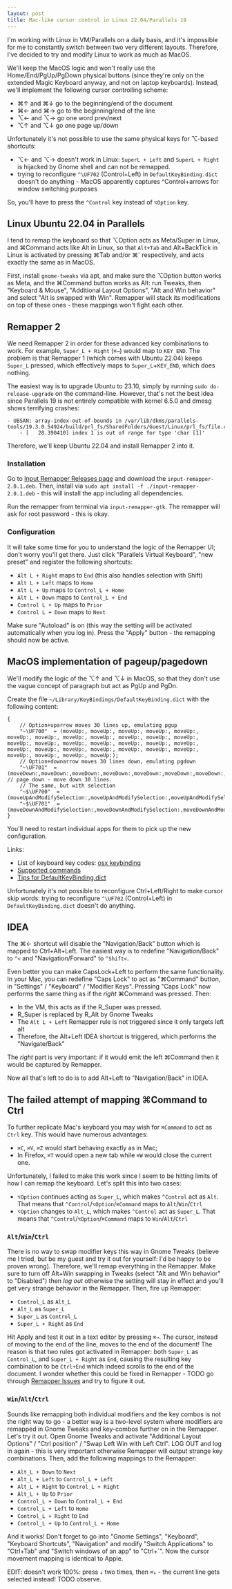 ```yaml
---
layout: post
title: Mac-like cursor control in Linux 22.04/Parallels 19
---
```


I'm working with Linux in VM/Parallels on a daily basis, and it's impossible for me to constantly switch
between two very different layouts. Therefore, I've decided to try and modify Linux to work as much as MacOS.

We'll keep the MacOS logic and won't really use the Home/End/PgUp/PgDown physical buttons
(since they're only on the extended Magic Keyboard anyway, and not on laptop keyboards). Instead, we'll
implement the following cursor controlling scheme:

* ⌘↑ and ⌘↓ go to the beginning/end of the document
* ⌘← and ⌘→ go to the beginning/end of the line
* ⌥← and ⌥→ go one word prev/next
* ⌥↑ and ⌥↓ go one page up/down

Unfortunately it's not possible to use the same physical keys for ⌥-based shortcuts:
* ⌥← and ⌥→ doesn't work in Linux: `SuperL + Left` and `SuperL + Right` is hijacked by Gnome shell and can not be remapped.
* trying to reconfigure `^\UF702` (Control+Left) in `DefaultKeyBinding.dict` doesn't do anything - MacOS
  apparently captures ^Control+arrows for window switching purposes

So, you'll have to press the `^Control` key instead of `⌥Option` key.

## Linux Ubuntu 22.04 in Parallels

I tend to remap the keyboard so that ⌥Option acts as Meta/Super in Linux, and ⌘Command acts like Alt in Linux,
so that `Alt+Tab` and Alt+BackTick in Linux is activated by pressing ⌘Tab and/or ⌘` respectively, and acts
exactly the same as in MacOS.

First, install `gnome-tweaks` via apt, and make sure the ⌥Option button works as Meta, and the ⌘Command button
works as Alt: run Tweaks, then "Keyboard & Mouse", "Additional Layout Options", "Alt and Win behavior" and select
"Alt is swapped with Win". Remapper will stack its modifications on top of these ones - these mappings won't fight each other.

## Remapper 2

We need Remapper 2 in order for these advanced key combinations to work. For example, `Super_L + Right` (`⌘→`) would map to `KEY_END`.
The problem is that Remapper 1 (which comes with Ubuntu 22.04) keeps `Super_L` pressed, which effectively maps to `Super_L`+`KEY_END`, which does nothing.

The easiest way is to upgrade Ubuntu to 23.10, simply by running `sudo do-release-upgrade` on the command-line.
However, that's not the best idea since Parallels 19 is not entirely compatible with kernel 6.5.0
and dmesg shows terrifying crashes:

```
- UBSAN: array-index-out-of-bounds in /var/lib/dkms/parallels-tools/19.3.0.54924/build/prl_fs/SharedFolders/Guest/Linux/prl_fs/file.c:244:15
    - [   28.390410] index 1 is out of range for type 'char [1]'
```

Therefore, we'll keep Ubuntu 22.04 and install Remapper 2 into it.

### Installation

Go to [Input Remapper Releases page](https://github.com/sezanzeb/input-remapper/releases) and download the `input-remapper-2.0.1.deb`.
Then, install via `sudo apt install -f ./input-remapper-2.0.1.deb` - this will install the app including all dependencies.

Run the remapper from terminal via `input-remapper-gtk`. The remapper will ask for root password - this is okay.

### Configuration

It will take some time for you to understand the logic of the Remapper UI; don't worry you'll get there.
Just click "Parallels Virtual Keyboard", "new preset" and register the following shortcuts:

* `Alt L + Right` maps to `End`  (this also handles selection with Shift)
* `Alt L + Left` maps to `Home`
* `Alt L + Up` maps to `Control_L + Home`
* `Alt L + Down` maps to `Control_L + End`
* `Control L + Up` maps to `Prior`
* `Control L + Down` maps to `Next`

Make sure "Autoload" is on (this way the setting will be activated automatically when you log in). Press the "Apply" button -
the remapping should now be active.

## MacOS implementation of pageup/pagedown

We'll modify the logic of the ⌥↑ and ⌥↓ in MacOS, so that they don't use the vague concept of paragraph but act as PgUp and PgDn.

Create the file `~/Library/KeyBindings/DefaultKeyBinding.dict` with the following content:
```
{
    // Option+uparrow moves 30 lines up, emulating pgup
    "~\UF700"  = (moveUp:, moveUp:, moveUp:, moveUp:, moveUp:, moveUp:, moveUp:, moveUp:, moveUp:, moveUp:, moveUp:, moveUp:, moveUp:, moveUp:, moveUp:, moveUp:, moveUp:, moveUp:, moveUp:, moveUp:, moveUp:, moveUp:, moveUp:, moveUp:, moveUp:, moveUp:, moveUp:, moveUp:, moveUp:, moveUp:);
    // Option+downarrow moves 30 lines down, emulating pgdown
    "~\UF701"  = (moveDown:,moveDown:,moveDown:,moveDown:,moveDown:,moveDown:,moveDown:,moveDown:,moveDown:,moveDown:,moveDown:,moveDown:,moveDown:,moveDown:,moveDown:,moveDown:,moveDown:,moveDown:,moveDown:,moveDown:,moveDown:,moveDown:,moveDown:,moveDown:,moveDown:,moveDown:,moveDown:,moveDown:,moveDown:); // page down - move down 30 lines.
    // The same, but with selection
    "~$\UF700"  = (moveUpAndModifySelection:,moveUpAndModifySelection:,moveUpAndModifySelection:,moveUpAndModifySelection:,moveUpAndModifySelection:,moveUpAndModifySelection:,moveUpAndModifySelection:,moveUpAndModifySelection:,moveUpAndModifySelection:,moveUpAndModifySelection:,moveUpAndModifySelection:,moveUpAndModifySelection:,moveUpAndModifySelection:,moveUpAndModifySelection:,moveUpAndModifySelection:,moveUpAndModifySelection:,moveUpAndModifySelection:,moveUpAndModifySelection:,moveUpAndModifySelection:,moveUpAndModifySelection:,moveUpAndModifySelection:,moveUpAndModifySelection:,moveUpAndModifySelection:,moveUpAndModifySelection:,moveUpAndModifySelection:,moveUpAndModifySelection:,moveUpAndModifySelection:,moveUpAndModifySelection:,moveUpAndModifySelection:,moveUpAndModifySelection:);
    "~$\UF701"  = (moveDownAndModifySelection:,moveDownAndModifySelection:,moveDownAndModifySelection:,moveDownAndModifySelection:,moveDownAndModifySelection:,moveDownAndModifySelection:,moveDownAndModifySelection:,moveDownAndModifySelection:,moveDownAndModifySelection:,moveDownAndModifySelection:,moveDownAndModifySelection:,moveDownAndModifySelection:,moveDownAndModifySelection:,moveDownAndModifySelection:,moveDownAndModifySelection:,moveDownAndModifySelection:,moveDownAndModifySelection:,moveDownAndModifySelection:,moveDownAndModifySelection:,moveDownAndModifySelection:,moveDownAndModifySelection:,moveDownAndModifySelection:,moveDownAndModifySelection:,moveDownAndModifySelection:,moveDownAndModifySelection:,moveDownAndModifySelection:,moveDownAndModifySelection:,moveDownAndModifySelection:,moveDownAndModifySelection:,moveDownAndModifySelection:);
}
```
You'll need to restart individual apps for them to pick up the new configuration.

Links:
* List of keyboard key codes: [osx keybinding](http://xahlee.info/kbd/osx_keybinding_key_syntax.html)
* [Supported commands](https://developer.apple.com/documentation/appkit/nsstandardkeybindingresponding)
* [Tips for DefaultKeyBinding.dict](https://apple.stackexchange.com/questions/127023/how-do-i-know-what-to-put-in-defaultkeybinding-dict)

Unfortunately it's not possible to reconfigure Ctrl+Left/Right to make cursor skip words: trying to reconfigure
`^\UF702` (Control+Left) in `DefaultKeyBinding.dict` doesn't do anything.

## IDEA

The ⌘← shortcut will disable the "Navigation/Back" button which is mapped to Ctrl+Alt+Left. The easiest way
is to redefine "Navigation/Back" to `^<` and "Navigation/Forward" to `^Shift<`.

Even better you can make CapsLock+Left to perform the same functionality.
In your Mac, you can redefine "Caps Lock" to act as "⌘Command" button, in "Settings" / "Keyboard" / "Modifier Keys".
Pressing "Caps Lock" now performs the same thing as if the *right* ⌘Command was pressed. Then:

* In the VM, this acts as if the R_Super was pressed.
* R_Super is replaced by R_Alt by Gnome Tweaks
* The `Alt L + Left` Remapper rule is not triggered since it only targets left alt
* Therefore, the Alt+Left IDEA shortcut is triggered, which performs the "Navigate/Back"

The *right* part is very important: if it would emit the left ⌘Command then it would be captured by
Remapper.

Now all that's left to do is to add Alt+Left to "Navigation/Back" in IDEA.

## The failed attempt of mapping ⌘Command to Ctrl

To further replicate Mac's keyboard you may wish for `⌘Command` to act as `Ctrl` key. This would have numerous advantages:

* `⌘C`, `⌘V`, `⌘Z` would start behaving exactly as in Mac;
* In Firefox, `⌘T` would open a new tab while `⌘W` would close the current one.

Unfortunately, I failed to make this work since I seem to be hitting limits of how I can remap the keyboard. Let's split this into two cases:

* `⌥Option` continues acting as `Super_L`, which makes `^Control` act as `Alt`. That means that `^Control`/`⌥Option`/`⌘Command` maps to `Alt`/`Win`/`Ctrl`
* `⌥Option` changes to `Alt_L`, which makes `^Control` act as `Super_L`. That means that `^Control`/`⌥Option`/`⌘Command` maps to `Win`/`Alt`/`Ctrl`

### `Alt`/`Win`/`Ctrl`

There is no way to swap modifier keys this way in Gnome Tweaks (believe me I tried, but be my guest and try it out for yourself: I'd be happy to be proven wrong).
Therefore, we'll remap everything in the Remapper. Make sure to turn off Alt+Win swapping in Tweaks
(select "Alt and Win behavior" to "Disabled") then *log out* otherwise the setting will stay in effect and you'll
get very strange behavior in the Remapper. Then, fire up Remapper:

* `Control_L` as `Alt_L`
* `Alt_L` as `Super_L`
* `Super_L` as `Control_L`
* `Super_L + Right` as `End`

Hit Apply and test it out in a text editor by pressing `⌘→`. The cursor, instead of moving to the end of the line,
moves to the end of the document! The reason is that two rules got activated in Remapper: both
`Super_L` as `Control_L`, and `Super_L + Right` as `End`, causing the resulting key combination to be
`Ctrl+End` which indeed scrolls to the end of the document. I wonder whether this could be fixed in
Remapper - TODO go through [Remapper Issues](https://github.com/sezanzeb/input-remapper/issues) and try to figure it out.
 
### `Win`/`Alt`/`Ctrl`

Sounds like remapping both individual modifiers and the key combos is not the right way to go -
a better way is a two-level system where modifiers are remapped in Gnome Tweaks and key-combos further on in the Remapper.
Let's try it out. Open Gnome Tweaks and activate "Additional Layout Options" / "Ctrl position" / "Swap Left Win with Left Ctrl".
LOG OUT and log in again - this is very important otherwise Remapper will output strange key combinations.
Then, add the following mappings to the Remapper:

* `Alt_L + Down` to `Next`
* `Alt_L + Left` to `Control_L + Left`
* `Alt_L + Right` to `Control_L + Right`
* `Alt_L + Up` to `Prior`
* `Control_L + Down` to `Control_L + End`
* `Control_L + Left` to `Home`
* `Control_L + Right` to `End`
* `Control_L + Up` to `Control_L + Home`

And it works! Don't forget to go into "Gnome Settings", "Keyboard", "Keyboard Shortcuts", "Navigation"
and modify "Switch Applications" to "Ctrl+Tab" and "Switch windows of an app" to "Ctrl+`".
Now the cursor movement mapping is identical to Apple.

EDIT: doesn't work 100%: press `↓` two times, then `⌘↓` - the current line gets selected instead! TODO observe.
